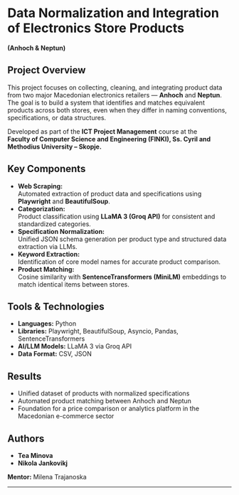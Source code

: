 # Data Normalization and Integration of Electronics Store Products  
**(Anhoch & Neptun)**

## Project Overview
This project focuses on collecting, cleaning, and integrating product data from two major Macedonian electronics retailers — **Anhoch** and **Neptun**.  
The goal is to build a system that identifies and matches equivalent products across both stores, even when they differ in naming conventions, specifications, or data structures.

Developed as part of the **ICT Project Management** course at the  
**Faculty of Computer Science and Engineering (FINKI), Ss. Cyril and Methodius University – Skopje.**

## Key Components
- **Web Scraping:**  
  Automated extraction of product data and specifications using **Playwright** and **BeautifulSoup**.
- **Categorization:**  
  Product classification using **LLaMA 3 (Groq API)** for consistent and standardized categories.
- **Specification Normalization:**  
  Unified JSON schema generation per product type and structured data extraction via LLMs.
- **Keyword Extraction:**  
  Identification of core model names for accurate product comparison.
- **Product Matching:**  
  Cosine similarity with **SentenceTransformers (MiniLM)** embeddings to match identical items between stores.

## Tools & Technologies
- **Languages:** Python  
- **Libraries:** Playwright, BeautifulSoup, Asyncio, Pandas, SentenceTransformers  
- **AI/LLM Models:** LLaMA 3 via Groq API  
- **Data Format:** CSV, JSON  

## Results
- Unified dataset of products with normalized specifications  
- Automated product matching between Anhoch and Neptun  
- Foundation for a price comparison or analytics platform in the Macedonian e-commerce sector  

## Authors
- **Tea Minova**  
- **Nikola Jankovikj**  

**Mentor:** Milena Trajanoska  

---

